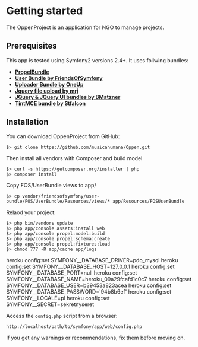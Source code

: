 Getting started
===============

The OppenProject is an application for NGO to manage projects. 

## Prerequisites

This app is tested using Symfony2 versions 2.4+. It uses follwing bundles:

* [**PropelBundle**][1]
* [**User Bundle by FriendsOfSymfony**][2]
* [**Uploader Bundle by OneUp**][3]
* [**Jquery file upload by mrj**][4]
* [**JQuery & JQuery UI bundles by BMatzner**][5]
* [**TintMCE bundle by Stfalcon**][6]

[1]: https://packagist.org/packages/propel/propel-bundle
[2]: https://packagist.org/packages/friendsofsymfony/user-bundle
[3]: https://packagist.org/packages/oneup/uploader-bundle
[4]: https://packagist.org/packages/mrj/symfony-jquery-file-upload
[5]: https://packagist.org/packages/bmatzner/jquery-ui-bundle
[6]: https://packagist.org/packages/stfalcon/tinymce-bundle

## Installation

You can download OppenProject from GitHub:

    $> git clone https://github.com/musicahumana/Oppen.git

Then install all vendors with Composer and build model

	$> curl -s https://getcomposer.org/installer | php
	$> composer install
	
Copy FOS/UserBundle views to app/
	
	$> cp vendor/friendsofsymfony/user-bundle/FOS/UserBundle/Resources/views/* app/Resources/FOSUserBundle

Relaod your project:

	$> php bin/vendors update
	$> php app/console assets:install web
	$> php app/console propel:model:build
	$> php app/console propel:schema:create
	$> php app/console propel:fixtures:load
	$> chmod 777 -R app/cache app/logs

heroku config:set SYMFONY__DATABASE_DRIVER=pdo_mysql
heroku config:set SYMFONY__DATABASE_HOST=127.0.0.1
heroku config:set SYMFONY__DATABASE_PORT=null
heroku config:set SYMFONY__DATABASE_NAME=heroku_09a29fcafd1c0c7
heroku config:set SYMFONY__DATABASE_USER=b39453a823acea
heroku config:set SYMFONY__DATABASE_PASSWORD='94b8b6ef'
heroku config:set SYMFONY__LOCALE=pl
heroku config:set SYMFONY__SECRET=sekretnyseret


Access the `config.php` script from a browser:

    http://localhost/path/to/symfony/app/web/config.php

If you get any warnings or recommendations, fix them before moving on.
